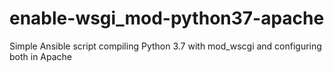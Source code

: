 # enable-wsgi_mod-python37-apache
Simple Ansible script compiling Python 3.7 with mod_wscgi and configuring both in Apache
